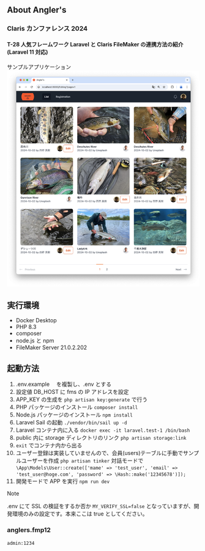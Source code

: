 ## About Angler's

### Claris カンファレンス 2024

#### T-28 人気フレームワーク Laravel と Claris FileMaker の連携方法の紹介 (Laravel 11 対応)

サンプルアプリケーション
![](image/2024-10-04-10-37-08.png)

## 実行環境

- Docker Desktop
- PHP 8.3
- composer
- node.js と npm
- FileMaker Server 21.0.2.202

## 起動方法

1. .env.example 　を複製し、.env とする
2. 設定値 DB_HOST に fms の IP アドレスを設定
3. APP_KEY の生成を `php artisan key:generate` で行う
4. PHP パッケージのインストール `composer install`
5. Node.js パッケージのインストール `npm install`
6. Laravel Sail の起動 `./vendor/bin/sail up -d`
7. Laravel コンテナ内に入る `docker exec -it laravel.test-1 /bin/bash`
8. public 内に storage ディレクトリのリンク `php artisan storage:link`
9. `exit` でコンテナ内から出る
10. ユーザー登録は実装していませんので、会員(users)テーブルに手動でサンプルユーザーを作成 `php artisan tinker` 対話モードで`\App\Models\User::create(['mame' => 'test_user', 'email' => 'test_user@hoge.com', 'password' => \Hash::make('12345678')]);`
11. 開発モードで APP を実行 `npm run dev`

> [!NOTE]
> .env にて SSL の検証をするか否か `MY_VERIFY_SSL=false` となっていますが、開発環境のみの設定です。本来ここは true としてください。

### anglers.fmp12

```
admin:1234
```
